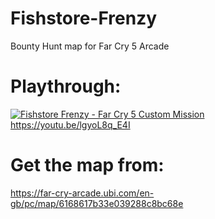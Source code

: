 # Fishstore-Frenzy
Bounty Hunt map for Far Cry 5 Arcade

# Playthrough:
[![Fishstore Frenzy - Far Cry 5 Custom Mission](http://img.youtube.com/vi/lgyoL8q_E4I/0.jpg)](http://www.youtube.com/watch?v=lgyoL8q_E4I)
<a>https://youtu.be/lgyoL8q_E4I</a>

# Get the map from:
https://far-cry-arcade.ubi.com/en-gb/pc/map/6168617b33e039288c8bc68e
